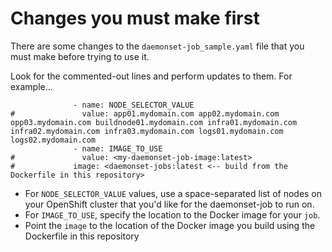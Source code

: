 # Changes you must make first

There are some changes to the `daemonset-job_sample.yaml` file that you must make before trying to use it.

Look for the commented-out lines and perform updates to them.  For example...
```
              - name: NODE_SELECTOR_VALUE
#               value: app01.mydomain.com app02.mydomain.com opp03.mydomain.com buildnode01.mydomain.com infra01.mydomain.com infra02.mydomain.com infra03.mydomain.com logs01.mydomain.com logs02.mydomain.com
              - name: IMAGE_TO_USE
#               value: <my-daemonset-job-image:latest>
#             image: <daemonset-jobs:latest <-- build from the Dockerfile in this repository>
```

- For `NODE_SELECTOR_VALUE` values, use a space-separated list of nodes on your OpenShift cluster that you'd like for the daemonset-job to run on.
- For `IMAGE_TO_USE`, specify the location to the Docker image for your `job`.
- Point the `image` to the location of the Docker image you build using the Dockerfile in this repository
